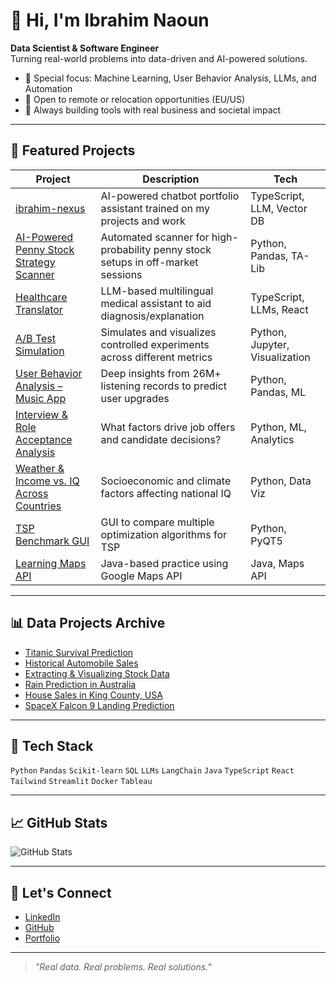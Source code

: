 # 👋 Hi, I'm Ibrahim Naoun  
**Data Scientist & Software Engineer**  
Turning real-world problems into data-driven and AI-powered solutions.

- 🧠 Special focus: Machine Learning, User Behavior Analysis, LLMs, and Automation  
- 💼 Open to remote or relocation opportunities (EU/US)  
- 🔧 Always building tools with real business and societal impact

---

## 🚀 Featured Projects

| Project | Description | Tech |
|--------|-------------|------|
| [ibrahim-nexus](https://github.com/ibrahimnaoun/ibrahim-nexus) | AI-powered chatbot portfolio assistant trained on my projects and work | TypeScript, LLM, Vector DB |
| [AI-Powered Penny Stock Strategy Scanner](https://github.com/ibrahimnaoun/AI-Powered-Penny-Stock-Strategy-Scanner) | Automated scanner for high-probability penny stock setups in off-market sessions | Python, Pandas, TA-Lib |
| [Healthcare Translator](https://github.com/ibrahimnaoun/Healthcare-Translator) | LLM-based multilingual medical assistant to aid diagnosis/explanation | TypeScript, LLMs, React |
| [A/B Test Simulation](https://github.com/ibrahimnaoun/A-B-Test-Simulation) | Simulates and visualizes controlled experiments across different metrics | Python, Jupyter, Visualization |
| [User Behavior Analysis – Music App](https://github.com/ibrahimnaoun/User-Behavior-Analysis-in-a-Music-Streaming-App) | Deep insights from 26M+ listening records to predict user upgrades | Python, Pandas, ML |
| [Interview & Role Acceptance Analysis](https://github.com/ibrahimnaoun/Insights-into-Interview-and-Role-Acceptance) | What factors drive job offers and candidate decisions? | Python, ML, Analytics |
| [Weather & Income vs. IQ Across Countries](https://github.com/ibrahimnaoun/Analyzing-the-Effect-of-Weather-and-Income-on-IQ-Across-Countries) | Socioeconomic and climate factors affecting national IQ | Python, Data Viz |
| [TSP Benchmark GUI](https://github.com/ibrahimnaoun/TRAVELING-SALESMAN-PROBLEM-Benchmark-) | GUI to compare multiple optimization algorithms for TSP | Python, PyQT5 |
| [Learning Maps API](https://github.com/ibrahimnaoun/Learning-Maps-API) | Java-based practice using Google Maps API | Java, Maps API |

---

## 📊 Data Projects Archive

- [Titanic Survival Prediction](https://github.com/ibrahimnaoun/Titanic-Survival-Prediction)
- [Historical Automobile Sales](https://github.com/ibrahimnaoun/Historical-Automobile-Sales)
- [Extracting & Visualizing Stock Data](https://github.com/ibrahimnaoun/Extracting-and-Visualizing-Stock-Data)
- [Rain Prediction in Australia](https://github.com/ibrahimnaoun/Rain-Prediction-in-Australia)
- [House Sales in King County, USA](https://github.com/ibrahimnaoun/Analyse-House-Sales-in-King-County-USA)
- [SpaceX Falcon 9 Landing Prediction](https://github.com/ibrahimnaoun/SpaceX-Falcon9-1st-stage-Success-Landing-Prediction)

---

## 🧰 Tech Stack

`Python` `Pandas` `Scikit-learn` `SQL` `LLMs` `LangChain` `Java` `TypeScript` `React` `Tailwind` `Streamlit` `Docker` `Tableau`

---

## 📈 GitHub Stats

![GitHub Stats](https://github-readme-stats.vercel.app/api?username=ibrahimnaoun&show_icons=true&theme=github)

---

## 🔗 Let's Connect

- [LinkedIn](https://linkedin.com/in/ibrahim-naoun)
- [GitHub](https://github.com/ibrahimnaoun)
- [Portfolio](https://www.datascienceportfol.io/ibrahimnaoun)

---

> *"Real data. Real problems. Real solutions."*
